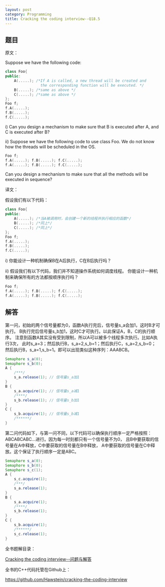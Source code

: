 ```yaml
---
layout: post
category: Programming
title: Cracking the coding interview--Q18.5
---
```


## 题目

原文：

Suppose we have the following code:

```cpp
class Foo{
public:
	A(.....); /*If A is called, a new thread will be created and
				the corresponding function will be executed. */
	B(.....); /*same as above */
	C(.....); /*same as above */
};
Foo f;
f.A(.....);
f.B(.....);
f.C(.....);
```

i) 	Can you design a mechanism to make sure that B is executed after 
A, and C is executed after B?

ii) Suppose we have the following code to use class Foo. We do not 
know how the threads will be scheduled in the OS.

```cpp
Foo f;
f.A(.....); f.B(.....);	f.C(.....);	
f.A(.....);	f.B(.....);	f.C(.....);
```

Can you design a mechanism to make sure that all the methods will be 
executed in sequence?

译文：

假设我们有以下代码：

```cpp
class Foo{
public:
	A(.....); /*当A被调用时，会创建一个新的线程并执行相应的函数*/
	B(.....); /*同上*/
	C(.....); /*同上*/
};
Foo f;
f.A(.....);
f.B(.....);
f.C(.....);
```

i) 你能设计一种机制确保B在A后执行，C在B后执行吗？

ii) 假设我们有以下代码，我们并不知道操作系统如何调度线程。
你能设计一种机制来确保所有的方法都按顺序执行吗？

```cpp
Foo f;
f.A(.....); f.B(.....);	f.C(.....);	
f.A(.....);	f.B(.....);	f.C(.....);
```

## 解答

第一问，初始的两个信号量都为0，函数A执行完后，信号量s_a会加1，这时B才可执行。
B执行完后信号量s\_b加1，这时C才可执行。以此保证A，B，C的执行顺序。
注意到函数A其实没有受到限制，所以A可以被多个线程多次执行。比如A执行3次，
此时s\_a=3；然后执行B，s\_a=2,s\_b=1；然后执行C，s\_a=2,s\_b=0；
然后执行B，s\_a=1,s\_b=1。即可以出现类似这种序列：AAABCB。

```java
Semaphore s_a(0);
Semaphore s_b(0);
A {
    /***/
    s_a.release(1); // 信号量s_a加1
}
B {
    s_a.acquire(1); // 信号量s_a减1
    /****/
    s_b.release(1); // 信号量s_b加1
}
C {
    s_b.acquire(1); // 信号量s_b减1
    /******/
}
```

第二问代码如下，与第一问不同，以下代码可以确保执行顺序一定严格按照：
ABCABCABC...进行。因为每一时刻都只有一个信号量不为0，
且B中要获取的信号量在A中释放，C中要获取的信号量在B中释放，
A中要获取的信号量在C中释放。这个保证了执行顺序一定是ABC。

```java
Semaphore s_a(0);
Semaphore s_b(0);
Semaphore s_c(1);
A {
    s_c.acquire(1);
    /***/
    s_a.release(1);
}
B {
    s_a.acquire(1);
    /****/
    s_b.release(1);
}
C {
    s_b.acquire(1);
    /******/
    s_c.release(1);
}
```


全书题解目录：

[Cracking the coding interview--问题与解答](/posts/ctci-solutions-contents.html)

全书的C++代码托管在Github上：

<https://github.com/Hawstein/cracking-the-coding-interview>
